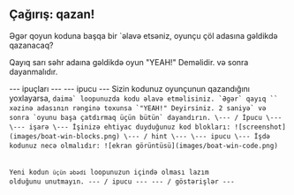 ## Çağırış: qazan!

Əgər qoyun koduna</code> başqa bir `əlavə etsəniz, oyunçu çöl adasına gəldikdə qazanacaq?</p>

<p>Qayıq sarı səhr adaına gəldikdə oyun "YEAH!" Deməlidir. və sonra dayanmalıdır.</p>

<p>--- ipuçları --- --- ipucu --- Sizin kodunuz oyunçunun qazandığını yoxlayarsa, <code>daima` loopunuzda kodu əlavə etməlisiniz. `Əgər` qayıq `` xəzinə adasının rənginə toxunsa `"YEAH!" Deyirsiniz. 2 saniyə` və sonra `oyunu başa çatdırmaq üçün bütün` dayandırın. \--- / İpucu \--- \--- işarə \--- İşinizə ehtiyac duyduğunuz kod blokları: ![screenshot](images/boat-win-blocks.png) \--- / hint \--- \--- ipucu \--- İşdə kodunuz necə olmalıdır: ![ekran görüntüsü](images/boat-win-code.png)

Yeni kodun `üçün əbədi` loopunuzun içində olması lazım olduğunu unutmayın. \--- / ipucu \--- \--- / göstərişlər \---